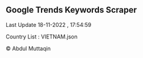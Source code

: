 

## Google Trends Keywords Scraper 
 
Last Update 18-11-2022 , 17:54:59

Country List :
VIETNAM.json



© Abdul Muttaqin 
